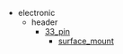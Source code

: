 * electronic
  * header
    * [33_pin](electronic/header/33_pin)
      * [surface_mount](electronic/header/33_pin/surface_mount)
